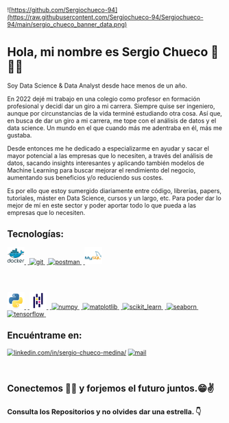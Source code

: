![https://github.com/Sergiochueco-94](https://raw.githubusercontent.com/Sergiochueco-94/Sergiochueco-94/main/sergio_chueco_banner_data.png)


# Hola, mi nombre es Sergio Chueco 👋👨‍💻

Soy Data Science & Data Analyst desde hace menos de un año.

En 2022 dejé mi trabajo en una colegio como profesor en formación profesional y decidí dar un giro a mi carrera. Siempre quise ser ingeniero, aunque por circunstancias de la vida terminé estudiando otra cosa. Así que, en busca de dar un giro a mi carrera, me tope con el análisis de datos y el data science. Un mundo en el que cuando más me adentraba en él, más me gustaba.

Desde entonces me he dedicado a especializarme en ayudar y sacar el mayor potencial a las empresas que lo necesiten, a través del análisis de datos, sacando insights interesantes y aplicando también modelos de Machine Learning para buscar mejorar el rendimiento del negocio, aumentando sus beneficios y/o reduciendo sus costes.

Es por ello que estoy sumergido diariamente entre código, librerías, papers, tutoriales, máster en Data Science, cursos y un largo, etc. Para poder dar lo mejor de mí en este sector y poder aportar todo lo que pueda a las empresas que lo necesiten.


## Tecnologías:


<p align="left"> 
<a href="https://www.docker.com/" target="_blank" rel="noreferrer"> <img src="https://raw.githubusercontent.com/devicons/devicon/master/icons/docker/docker-original-wordmark.svg" alt="docker" width="40" height="40"/> </a>&nbsp;<a href="https://git-scm.com/" target="_blank" rel="noreferrer"> <img src="https://www.vectorlogo.zone/logos/git-scm/git-scm-icon.svg" alt="git" width="40" height="40"/> </a>&nbsp;<a href="https://postman.com" target="_blank" rel="noreferrer"> <img src="https://www.vectorlogo.zone/logos/getpostman/getpostman-icon.svg" alt="postman" width="40" height="40"/> </a>&nbsp;<a href="https://www.mysql.com/" target="_blank" rel="noreferrer"> <img src="https://raw.githubusercontent.com/devicons/devicon/master/icons/mysql/mysql-original-wordmark.svg" alt="mysql" width="40" height="40"/> </a></p>
<br> 
<br>
<p align="left"> 
<a href="https://www.python.org" target="_blank" rel="noreferrer"> <img src="https://raw.githubusercontent.com/devicons/devicon/master/icons/python/python-original.svg" alt="python" width="40" height="40"/> </a>&nbsp;<a href="https://pandas.pydata.org/" target="_blank" rel="noreferrer"> <img src="https://raw.githubusercontent.com/devicons/devicon/2ae2a900d2f041da66e950e4d48052658d850630/icons/pandas/pandas-original.svg" alt="pandas" width="40" height="40"/> </a>&nbsp;<a href="https://numpy.org/" target="_blank" rel="noreferrer"> <img src="https://upload.wikimedia.org/wikipedia/commons/6/67/Numpy-svgrepo-com.svg?uselang=es" alt="numpy" width="40" height="40"/> </a>&nbsp;<a href="https://matplotlib.org/" target="_blank" rel="noreferrer"> <img src="https://matplotlib.org/_static/logo2.svg" alt="matplotlib" width="90" height="40"/> </a> &nbsp;<a href="https://scikit-learn.org/" target="_blank" rel="noreferrer"> <img src="https://upload.wikimedia.org/wikipedia/commons/0/05/Scikit_learn_logo_small.svg" alt="scikit_learn" width="60" height="40"/> </a>&nbsp;<a href="https://seaborn.pydata.org/" target="_blank" rel="noreferrer"> <img src="https://seaborn.pydata.org/_images/logo-mark-lightbg.svg" alt="seaborn" width="40" height="40"/> </a> &nbsp;<a href="https://www.tensorflow.org" target="_blank" rel="noreferrer"> <img src="https://www.vectorlogo.zone/logos/tensorflow/tensorflow-icon.svg" alt="tensorflow" width="40" height="40"/> </a>&nbsp;</p>


## Encuéntrame en:

<p align="left">
<a href="https://www.linkedin.com/in/sergio-chueco-medina/" target="blank"><img align="center" src="https://www.vectorlogo.zone/logos/linkedin/linkedin-icon.svg" alt="linkedin.com/in/sergio-chueco-medina/" height="30" width="40" /></a> 
<a href="mailto:chuecoo.94@gmail.com?Subject=Hola%20Sergio%20nos%20gustaría%20conocerte" target="blank"><img align="center" src="https://www.vectorlogo.zone/logos/gmail/gmail-icon.svg" height="35" width="35px" alt="mail"></a> 
&nbsp;
</p>

<br>

## Conectemos 👨‍💻 y forjemos el futuro juntos.😁✌

### Consulta los Repositorios y no olvides dar una estrella. 👇



